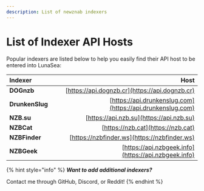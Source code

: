 ```yaml
---
description: List of newznab indexers
---
```


# List of Indexer API Hosts

Popular indexers are listed below to help you easily find their API host to be entered into LunaSea:

| Indexer | Host |
| :--- | ---: |
| **DOGnzb** | [https://api.dognzb.cr](https://api.dognzb.cr) |
| **DrunkenSlug** | [https://api.drunkenslug.com](https://api.drunkenslug.com) |
| **NZB.su** | [https://api.nzb.su](https://api.nzb.su) |
| **NZBCat** | [https://nzb.cat](https://nzb.cat) |
| **NZBFinder** | [https://nzbfinder.ws](https://nzbfinder.ws) |
| **NZBGeek** | [https://api.nzbgeek.info](https://api.nzbgeek.info) |

{% hint style="info" %}
_**Want to add additional indexers?**_

Contact me through GitHub, Discord, or Reddit!
{% endhint %}

